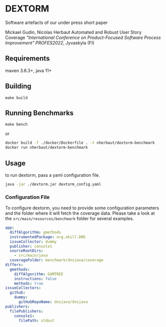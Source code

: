 # DEXTORM

Software artefacts of our under press short paper

Mickael Gudin, Nicolas Herbaut Automated and Robust User Story Coverage *"International Conference on Product-Focused Software Process Improvement" PROFES2022*, Jyvaskyla (FI)


## Requirements

maven 3.6.3+, java 11+

## Building

```make build```

## Running Benchmarks

```make bench```

or 

```bash
docker build -f ./docker/Dockerfile . -t nherbaut/dextorm-benchmark
docker run nherbaut/dextorm-benchmark
```

## Usage

to run dextorm, pass a yaml configuration file.

```bash
java -jar ./dextorm.jar dextorm_config.yaml
```

### Configuration File

To configure dextorm, you need to provide some configuration parameters and the folder where it will fetch the coverage data.
Please take a look at the `src/main/resources/benchmark` folder for several examples.

```yaml
app:
  diffAlgorithm: gmethods
  instrumentedPackage: org.xbill.DNS
  issueCollector: dummy
  publisher: console1
  sourceRootDirs:
    - src/main/java
  coverageFolder: benchmark/dnsjava/coverage
differs:
  gmethods:
    diffAlgorithm: GUMTREE
    instructions: false
    methods: true
issueCollectors:
  github:
    dummy:
      gitHubRepoName: dnsjava/dnsjava
publishers:
  filePublishers:
    console1:
      filePath: stdout
```
